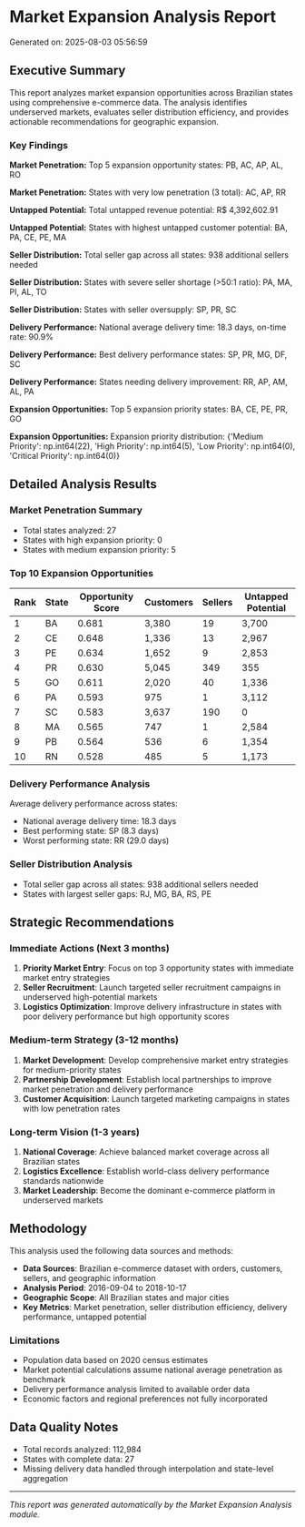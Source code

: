# Market Expansion Analysis Report
Generated on: 2025-08-03 05:56:59

## Executive Summary

This report analyzes market expansion opportunities across Brazilian states using comprehensive 
e-commerce data. The analysis identifies underserved markets, evaluates seller distribution 
efficiency, and provides actionable recommendations for geographic expansion.

### Key Findings

**Market Penetration:** Top 5 expansion opportunity states: PB, AC, AP, AL, RO

**Market Penetration:** States with very low penetration (3 total): AC, AP, RR

**Untapped Potential:** Total untapped revenue potential: R$ 4,392,602.91

**Untapped Potential:** States with highest untapped customer potential: BA, PA, CE, PE, MA

**Seller Distribution:** Total seller gap across all states: 938 additional sellers needed

**Seller Distribution:** States with severe seller shortage (>50:1 ratio): PA, MA, PI, AL, TO

**Seller Distribution:** States with seller oversupply: SP, PR, SC

**Delivery Performance:** National average delivery time: 18.3 days, on-time rate: 90.9%

**Delivery Performance:** Best delivery performance states: SP, PR, MG, DF, SC

**Delivery Performance:** States needing delivery improvement: RR, AP, AM, AL, PA

**Expansion Opportunities:** Top 5 expansion priority states: BA, CE, PE, PR, GO

**Expansion Opportunities:** Expansion priority distribution: {'Medium Priority': np.int64(22), 'High Priority': np.int64(5), 'Low Priority': np.int64(0), 'Critical Priority': np.int64(0)}


## Detailed Analysis Results

### Market Penetration Summary
- Total states analyzed: 27
- States with high expansion priority: 0
- States with medium expansion priority: 5

### Top 10 Expansion Opportunities

| Rank | State | Opportunity Score | Customers | Sellers | Untapped Potential |
|------|-------|------------------|-----------|---------|-------------------|
| 1 | BA | 0.681 | 3,380 | 19 | 3,700 |
| 2 | CE | 0.648 | 1,336 | 13 | 2,967 |
| 3 | PE | 0.634 | 1,652 | 9 | 2,853 |
| 4 | PR | 0.630 | 5,045 | 349 | 355 |
| 5 | GO | 0.611 | 2,020 | 40 | 1,336 |
| 6 | PA | 0.593 | 975 | 1 | 3,112 |
| 7 | SC | 0.583 | 3,637 | 190 | 0 |
| 8 | MA | 0.565 | 747 | 1 | 2,584 |
| 9 | PB | 0.564 | 536 | 6 | 1,354 |
| 10 | RN | 0.528 | 485 | 5 | 1,173 |

### Delivery Performance Analysis

Average delivery performance across states:
- National average delivery time: 18.3 days
- Best performing state: SP (8.3 days)
- Worst performing state: RR (29.0 days)

### Seller Distribution Analysis

- Total seller gap across all states: 938 additional sellers needed
- States with largest seller gaps: RJ, MG, BA, RS, PE

## Strategic Recommendations

### Immediate Actions (Next 3 months)
1. **Priority Market Entry**: Focus on top 3 opportunity states with immediate market entry strategies
2. **Seller Recruitment**: Launch targeted seller recruitment campaigns in underserved high-potential markets
3. **Logistics Optimization**: Improve delivery infrastructure in states with poor delivery performance but high opportunity scores

### Medium-term Strategy (3-12 months)
1. **Market Development**: Develop comprehensive market entry strategies for medium-priority states
2. **Partnership Development**: Establish local partnerships to improve market penetration and delivery performance
3. **Customer Acquisition**: Launch targeted marketing campaigns in states with low penetration rates

### Long-term Vision (1-3 years)
1. **National Coverage**: Achieve balanced market coverage across all Brazilian states
2. **Logistics Excellence**: Establish world-class delivery performance standards nationwide
3. **Market Leadership**: Become the dominant e-commerce platform in underserved markets

## Methodology

This analysis used the following data sources and methods:
- **Data Sources**: Brazilian e-commerce dataset with orders, customers, sellers, and geographic information
- **Analysis Period**: 2016-09-04 to 2018-10-17
- **Geographic Scope**: All Brazilian states and major cities
- **Key Metrics**: Market penetration, seller distribution efficiency, delivery performance, untapped potential

### Limitations
- Population data based on 2020 census estimates
- Market potential calculations assume national average penetration as benchmark
- Delivery performance analysis limited to available order data
- Economic factors and regional preferences not fully incorporated

## Data Quality Notes
- Total records analyzed: 112,984
- States with complete data: 27
- Missing delivery data handled through interpolation and state-level aggregation

---
*This report was generated automatically by the Market Expansion Analysis module.*
